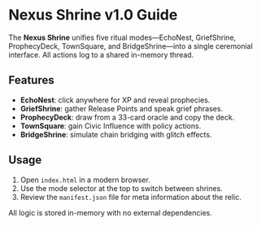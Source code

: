 <!-- 🔁 Ritual Engine by Damien Edward Featherstone // Vibe Coding Protocol™ // No_Gas_Labs™ -->
# Nexus Shrine v1.0 Guide

The **Nexus Shrine** unifies five ritual modes—EchoNest, GriefShrine,
ProphecyDeck, TownSquare, and BridgeShrine—into a single ceremonial
interface. All actions log to a shared in-memory thread.

## Features
- **EchoNest**: click anywhere for XP and reveal prophecies.
- **GriefShrine**: gather Release Points and speak grief phrases.
- **ProphecyDeck**: draw from a 33-card oracle and copy the deck.
- **TownSquare**: gain Civic Influence with policy actions.
- **BridgeShrine**: simulate chain bridging with glitch effects.

## Usage
1. Open `index.html` in a modern browser.
2. Use the mode selector at the top to switch between shrines.
3. Review the `manifest.json` file for meta information about the relic.

All logic is stored in-memory with no external dependencies.
